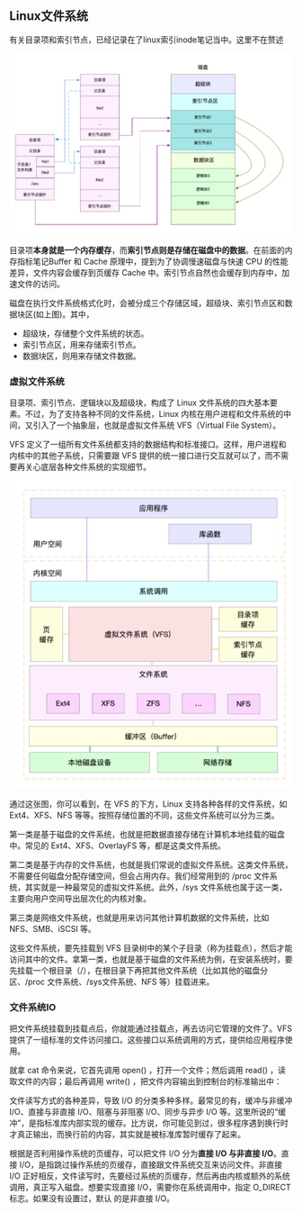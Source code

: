 ## Linux文件系统
有关目录项和索引节点，已经记录在了linux索引inode笔记当中。这里不在赘述

![](image/file0.png)

目录项**本身就是一个内存缓存**，而**索引节点则是存储在磁盘中的数据**。在前面的内存指标笔记Buffer 和 Cache 原理中，提到为了协调慢速磁盘与快速 CPU 的性能差异，文件内容会缓存到页缓存 Cache 中。索引节点自然也会缓存到内存中，加速文件的访问。

磁盘在执行文件系统格式化时，会被分成三个存储区域，超级块、索引节点区和数据块区(如上图)。其中，

 - 超级块，存储整个文件系统的状态。
 - 索引节点区，用来存储索引节点。
 - 数据块区，则用来存储文件数据。


### 虚拟文件系统
目录项、索引节点、逻辑块以及超级块，构成了 Linux 文件系统的四大基本要素。不过，为了支持各种不同的文件系统，Linux 内核在用户进程和文件系统的中间，又引入了一个抽象层，也就是虚拟文件系统 VFS（Virtual File System）。

VFS 定义了一组所有文件系统都支持的数据结构和标准接口。这样，用户进程和内核中的其他子系统，只需要跟 VFS 提供的统一接口进行交互就可以了，而不需要再关心底层各种文件系统的实现细节。

![](image/file1.png)

通过这张图，你可以看到，在 VFS 的下方，Linux 支持各种各样的文件系统，如 Ext4、XFS、NFS 等等。按照存储位置的不同，这些文件系统可以分为三类。

第一类是基于磁盘的文件系统，也就是把数据直接存储在计算机本地挂载的磁盘中。常见的 Ext4、XFS、OverlayFS 等，都是这类文件系统。

第二类是基于内存的文件系统，也就是我们常说的虚拟文件系统。这类文件系统，不需要任何磁盘分配存储空间，但会占用内存。我们经常用到的 /proc 文件系统，其实就是一种最常见的虚拟文件系统。此外，/sys 文件系统也属于这一类，主要向用户空间导出层次化的内核对象。

第三类是网络文件系统，也就是用来访问其他计算机数据的文件系统，比如 NFS、SMB、iSCSI 等。

这些文件系统，要先挂载到 VFS 目录树中的某个子目录（称为挂载点），然后才能访问其中的文件。拿第一类，也就是基于磁盘的文件系统为例，在安装系统时，要先挂载一个根目录（/），在根目录下再把其他文件系统（比如其他的磁盘分区、/proc 文件系统、/sys文件系统、NFS 等）挂载进来。

### 文件系统IO
把文件系统挂载到挂载点后，你就能通过挂载点，再去访问它管理的文件了。VFS 提供了一组标准的文件访问接口。这些接口以系统调用的方式，提供给应用程序使用。

就拿 cat 命令来说，它首先调用 open() ，打开一个文件；然后调用 read() ，读取文件的内容；最后再调用 write() ，把文件内容输出到控制台的标准输出中：

文件读写方式的各种差异，导致 I/O 的分类多种多样。最常见的有，缓冲与非缓冲 I/O、直接与非直接 I/O、阻塞与非阻塞 I/O、同步与异步 I/O 等。这里所说的“缓冲”，是指标准库内部实现的缓存。比方说，你可能见到过，很多程序遇到换行时才真正输出，而换行前的内容，其实就是被标准库暂时缓存了起来。

根据是否利用操作系统的页缓存，可以把文件 I/O 分为**直接 I/O 与非直接 I/O**。直接 I/O，是指跳过操作系统的页缓存，直接跟文件系统交互来访问文件。非直接 I/O 正好相反，文件读写时，先要经过系统的页缓存，然后再由内核或额外的系统调用，真正写入磁盘。想要实现直接 I/O，需要你在系统调用中，指定 O_DIRECT 标志。如果没有设置过，默认
的是非直接 I/O。